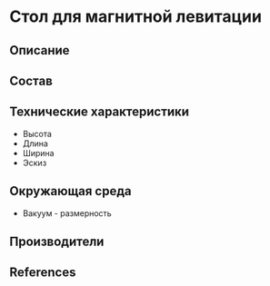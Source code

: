 # Стол для магнитной левитации

## Описание

## Состав

## Технические характеристики
- Высота
- Длина
- Ширина
- Эскиз

## Окружающая среда
- Вакуум - размерность


## Производители



## References

